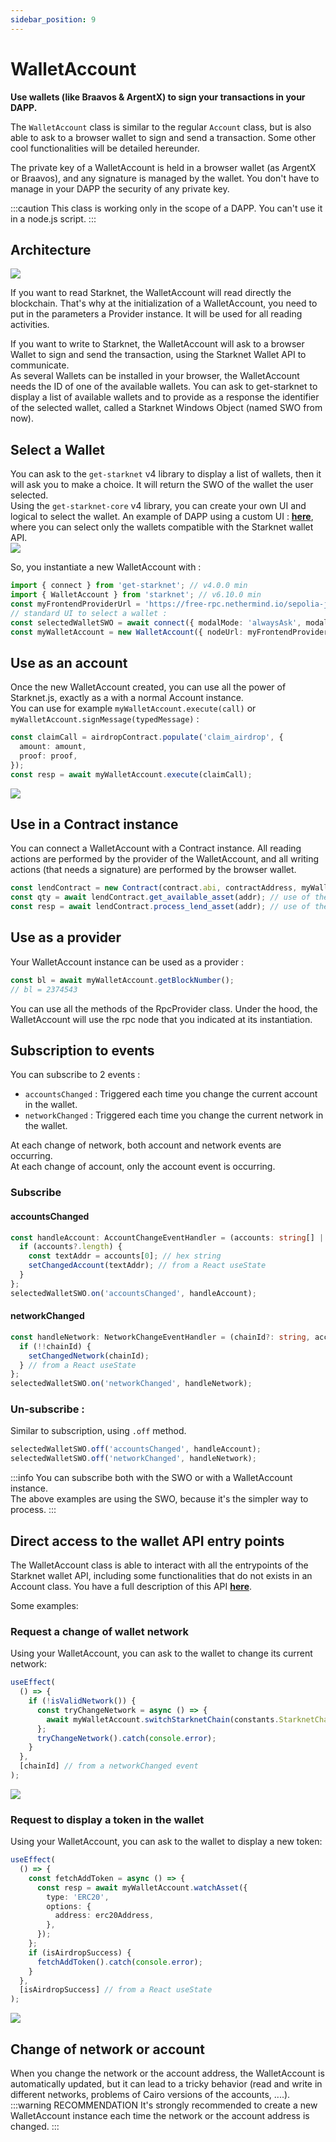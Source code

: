 ```yaml
---
sidebar_position: 9
---
```


# WalletAccount

**Use wallets (like Braavos & ArgentX) to sign your transactions in your DAPP.**

The `WalletAccount` class is similar to the regular `Account` class, but is also able to ask to a browser wallet to sign and send a transaction. Some other cool functionalities will be detailed hereunder.

The private key of a WalletAccount is held in a browser wallet (as ArgentX or Braavos), and any signature is managed by the wallet. You don't have to manage in your DAPP the security of any private key.

:::caution
This class is working only in the scope of a DAPP. You can't use it in a node.js script.
:::

## Architecture

![](./pictures/WalletAccountArchitecture.png)

If you want to read Starknet, the WalletAccount will read directly the blockchain. That's why at the initialization of a WalletAccount, you need to put in the parameters a Provider instance. It will be used for all reading activities.

If you want to write to Starknet, the WalletAccount will ask to a browser Wallet to sign and send the transaction, using the Starknet Wallet API to communicate.  
As several Wallets can be installed in your browser, the WalletAccount needs the ID of one of the available wallets. You can ask to get-starknet to display a list of available wallets and to provide as a response the identifier of the selected wallet, called a Starknet Windows Object (named SWO from now).

## Select a Wallet

You can ask to the `get-starknet` v4 library to display a list of wallets, then it will ask you to make a choice. It will return the SWO of the wallet the user selected.  
Using the `get-starknet-core` v4 library, you can create your own UI and logical to select the wallet. An example of DAPP using a custom UI : [**here**](https://github.com/PhilippeR26/Starknet-WalletAccount/blob/main/src/app/components/client/WalletHandle/SelectWallet.tsx), where you can select only the wallets compatible with the Starknet wallet API.  
![](./pictures/SelectWallet.png)

So, you instantiate a new WalletAccount with :

```typescript
import { connect } from 'get-starknet'; // v4.0.0 min
import { WalletAccount } from 'starknet'; // v6.10.0 min
const myFrontendProviderUrl = 'https://free-rpc.nethermind.io/sepolia-juno/v0_7';
// standard UI to select a wallet :
const selectedWalletSWO = await connect({ modalMode: 'alwaysAsk', modalTheme: 'light' });
const myWalletAccount = new WalletAccount({ nodeUrl: myFrontendProviderUrl }, selectedWalletSWO);
```

## Use as an account

Once the new WalletAccount created, you can use all the power of Starknet.js, exactly as a with a normal Account instance.  
You can use for example `myWalletAccount.execute(call)` or `myWalletAccount.signMessage(typedMessage)` :

```typescript
const claimCall = airdropContract.populate('claim_airdrop', {
  amount: amount,
  proof: proof,
});
const resp = await myWalletAccount.execute(claimCall);
```

![](./pictures/executeTx.png)

## Use in a Contract instance

You can connect a WalletAccount with a Contract instance. All reading actions are performed by the provider of the WalletAccount, and all writing actions (that needs a signature) are performed by the browser wallet.

```typescript
const lendContract = new Contract(contract.abi, contractAddress, myWalletAccount);
const qty = await lendContract.get_available_asset(addr); // use of the WalletAccount provider.
const resp = await lendContract.process_lend_asset(addr); // use of the browser wallet
```

## Use as a provider

Your WalletAccount instance can be used as a provider :

```typescript
const bl = await myWalletAccount.getBlockNumber();
// bl = 2374543
```

You can use all the methods of the RpcProvider class. Under the hood, the WalletAccount will use the rpc node that you indicated at its instantiation.

## Subscription to events

You can subscribe to 2 events :

- `accountsChanged` : Triggered each time you change the current account in the wallet.
- `networkChanged` : Triggered each time you change the current network in the wallet.

At each change of network, both account and network events are occurring.  
At each change of account, only the account event is occurring.

### Subscribe

#### accountsChanged

```typescript
const handleAccount: AccountChangeEventHandler = (accounts: string[] | undefined) => {
  if (accounts?.length) {
    const textAddr = accounts[0]; // hex string
    setChangedAccount(textAddr); // from a React useState
  }
};
selectedWalletSWO.on('accountsChanged', handleAccount);
```

#### networkChanged

```typescript
const handleNetwork: NetworkChangeEventHandler = (chainId?: string, accounts?: string[]) => {
  if (!!chainId) {
    setChangedNetwork(chainId);
  } // from a React useState
};
selectedWalletSWO.on('networkChanged', handleNetwork);
```

### Un-subscribe :

Similar to subscription, using `.off` method.

```typescript
selectedWalletSWO.off('accountsChanged', handleAccount);
selectedWalletSWO.off('networkChanged', handleNetwork);
```

:::info
You can subscribe both with the SWO or with a WalletAccount instance.  
The above examples are using the SWO, because it's the simpler way to process.
:::

## Direct access to the wallet API entry points

The WalletAccount class is able to interact with all the entrypoints of the Starknet wallet API, including some functionalities that do not exists in an Account class.
You have a full description of this API [**here**](https://github.com/PhilippeR26/Starknet-WalletAccount/blob/main/doc/walletAPIspec.md).

Some examples:

### Request a change of wallet network

Using your WalletAccount, you can ask to the wallet to change its current network:

```typescript
useEffect(
  () => {
    if (!isValidNetwork()) {
      const tryChangeNetwork = async () => {
        await myWalletAccount.switchStarknetChain(constants.StarknetChainId.SN_SEPOLIA);
      };
      tryChangeNetwork().catch(console.error);
    }
  },
  [chainId] // from a networkChanged event
);
```

![](./pictures/switchNetwork.png)

### Request to display a token in the wallet

Using your WalletAccount, you can ask to the wallet to display a new token:

```typescript
useEffect(
  () => {
    const fetchAddToken = async () => {
      const resp = await myWalletAccount.watchAsset({
        type: 'ERC20',
        options: {
          address: erc20Address,
        },
      });
    };
    if (isAirdropSuccess) {
      fetchAddToken().catch(console.error);
    }
  },
  [isAirdropSuccess] // from a React useState
);
```

![](./pictures/addToken.png)

## Change of network or account

When you change the network or the account address, the WalletAccount is automatically updated, but it can lead to a tricky behavior (read and write in different networks, problems of Cairo versions of the accounts, ....).  
:::warning RECOMMENDATION
It's strongly recommended to create a new WalletAccount instance each time the network or the account address is changed.
:::
